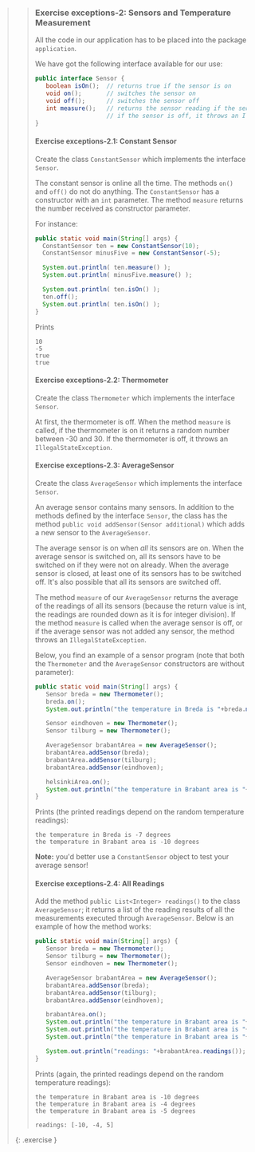 >> ### Exercise exceptions-2: Sensors and Temperature Measurement
>>
>> All the code in our application has to be placed into the package `application`.
>>
>>We have got the following interface available for our use:
>>
>>```java
>>public interface Sensor {
>>    boolean isOn();  // returns true if the sensor is on
>>    void on();       // switches the sensor on
>>    void off();      // switches the sensor off
>>    int measure();   // returns the sensor reading if the sensor is on
>>                     // if the sensor is off, it throws an IllegalStateException
>>}
>>```
>>
>> #### Exercise exceptions-2.1: Constant Sensor
>>
>>Create the class `ConstantSensor` which implements the interface `Sensor`.
>>
>>The constant sensor is online all the time. The methods  `on()` and `off()` do not do anything. The `ConstantSensor` has a constructor with an `int` parameter. The method `measure` returns the number received as constructor parameter.
>>
>>For instance:
>>
>>```java
>>public static void main(String[] args) {
>>   ConstantSensor ten = new ConstantSensor(10);
>>   ConstantSensor minusFive = new ConstantSensor(-5);
>>
>>   System.out.println( ten.measure() );
>>   System.out.println( minusFive.measure() );
>>
>>   System.out.println( ten.isOn() );
>>   ten.off();
>>   System.out.println( ten.isOn() );
>>}
>>```
>>
>>Prints
>>
>>```output
>>10
>>-5
>>true
>>true
>>```
>>
>> #### Exercise exceptions-2.2: Thermometer
>>
>>Create the class `Thermometer` which implements the interface `Sensor`.
>>
>>At first, the thermometer is off. When the method `measure` is called, if the thermometer is on it returns a random number between -30 and 30. If the thermometer is off, it throws an `IllegalStateException`.
>>
>> #### Exercise exceptions-2.3: AverageSensor
>>
>> Create the class `AverageSensor` which implements the interface `Sensor`.
>>
>>An average sensor contains many sensors. In addition to the methods defined by the interface `Sensor`, the class has the method `public void addSensor(Sensor additional)` which adds a new sensor to the `AverageSensor`.
>>
>>The average sensor is on when *all* its sensors are on. When the average sensor is switched on, all its sensors have to be switched on if they were not on already. When the average sensor is closed, at least one of its sensors has to be switched off. It's also possible that all its sensors are switched off.
>>
>>The method `measure` of our `AverageSensor` returns the average of the readings of all its sensors (because the return value is int, the readings are rounded down as it is for integer division). If the method `measure` is called when the average sensor is off, or if the average sensor was not added any sensor, the method throws an `IllegalStateException`.
>>
>> Below, you find an example of a sensor program (note that both the `Thermometer` and the `AverageSensor` constructors are without parameter):
>>
>>```java
>>public static void main(String[] args) {
>>    Sensor breda = new Thermometer();
>>    breda.on();
>>    System.out.println("the temperature in Breda is "+breda.measure() + " degrees");
>>
>>    Sensor eindhoven = new Thermometer();
>>    Sensor tilburg = new Thermometer();
>>
>>    AverageSensor brabantArea = new AverageSensor();
>>    brabantArea.addSensor(breda);
>>    brabantArea.addSensor(tilburg);
>>    brabantArea.addSensor(eindhoven);
>>
>>    helsinkiArea.on();
>>    System.out.println("the temperature in Brabant area is "+brabantArea.measure() + " degrees");
>>}
>>```
>>
>>Prints (the printed readings depend on the random temperature readings):
>>
>>```output
>>the temperature in Breda is -7 degrees
>>the temperature in Brabant area is -10 degrees
>>```
>>
>>**Note:** you'd better use a `ConstantSensor` object to test your average sensor!
>>
>> #### Exercise exceptions-2.4: All Readings
>>
>>Add the method `public List<Integer> readings()` to the class `AverageSensor`; it returns a list of the reading results of all the measurements executed through `AverageSensor`. Below is an example of how the method works:
>>
>>```java
>>public static void main(String[] args) {
>>    Sensor breda = new Thermometer();
>>    Sensor tilburg = new Thermometer();
>>    Sensor eindhoven = new Thermometer();
>>
>>    AverageSensor brabantArea = new AverageSensor();
>>    brabantArea.addSensor(breda);
>>    brabantArea.addSensor(tilburg);
>>    brabantArea.addSensor(eindhoven);
>>
>>    brabantArea.on();
>>    System.out.println("the temperature in Brabant area is "+brabantArea.measure() + " degrees");
>>    System.out.println("the temperature in Brabant area is "+brabantArea.measure() + " degrees");
>>    System.out.println("the temperature in Brabant area is "+brabantArea.measure() + " degrees");
>>
>>    System.out.println("readings: "+brabantArea.readings());
>>}
>>```
>>
>>Prints (again, the printed readings depend on the random temperature readings):
>>
>>```output
>>the temperature in Brabant area is -10 degrees
>>the temperature in Brabant area is -4 degrees
>>the temperature in Brabant area is -5 degrees
>>
>>readings: [-10, -4, 5]
>>```
>>
>{: .exercise }